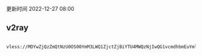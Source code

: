 更新时间 2022-12-27 08:00  

## v2ray  
```

vless://MDYwZjQzZmQtNzU0OS00YmM3LWQ1ZjctZjBiYTU4MWQzNjIwQG1vcmdhbmEuYmlnYnJvdGhlci5zYnM6ODA4MD9lbmNyeXB0aW9uPW5vbmUmc2VjdXJpdHk9bm9uZSZ0eXBlPXdzJnBhdGg9JTJGIzgwODAlMjBITCUyMG1vcmdhbmEuYmlnYnJvdGhlcg
```
